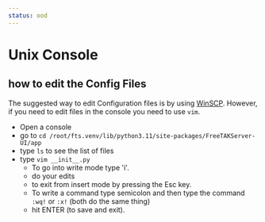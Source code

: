 ```yaml
---
status: ood
---
```


# Unix Console 
## how to edit the Config Files
The suggested way to edit Configuration files is by using [WinSCP](../Installation/Tools.md).
However, if you need to edit files in the console you need to use `vim`. 

 * Open a console
 * go to ```cd /root/fts.venv/lib/python3.11/site-packages/FreeTAKServer-UI/app```
 * type ```ls``` to see the list of files
 * type ```vim __init__.py```
   *  To go into write mode type 'i'.
   *  do your edits
   *  to exit from insert mode by pressing the Esc key. 
   *  To write a command type semicolon
      and then type the command `:wq!`  or `:x!` (both do the same thing) 
   *  hit ENTER (to save and exit).

